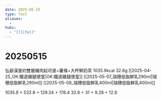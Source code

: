 ```yaml
---
date: 2025-05-15
type: fact
aliases:
  -
hubs:
  - "[[life]]"
---
```


# 20250515

弘爺漢堡的雙層豬肉起司堡+薯條+大杯鮮奶茶 1035.9kcal 32.8g
[[2025-04-25_OK:鐵道雞腿便當|OK:鐵道雞腿便當]]
[[2025-05-07_瑞穗低脂鮮乳290ml|瑞穗低脂鮮乳290ml]]
[[2025-05-08_瑞穗低脂鮮乳400ml|瑞穗低脂鮮乳400ml]]

1035.9 + 532.8 + 129.34 + 178.4
32.8 + 31 + 9.28 + 12.8
